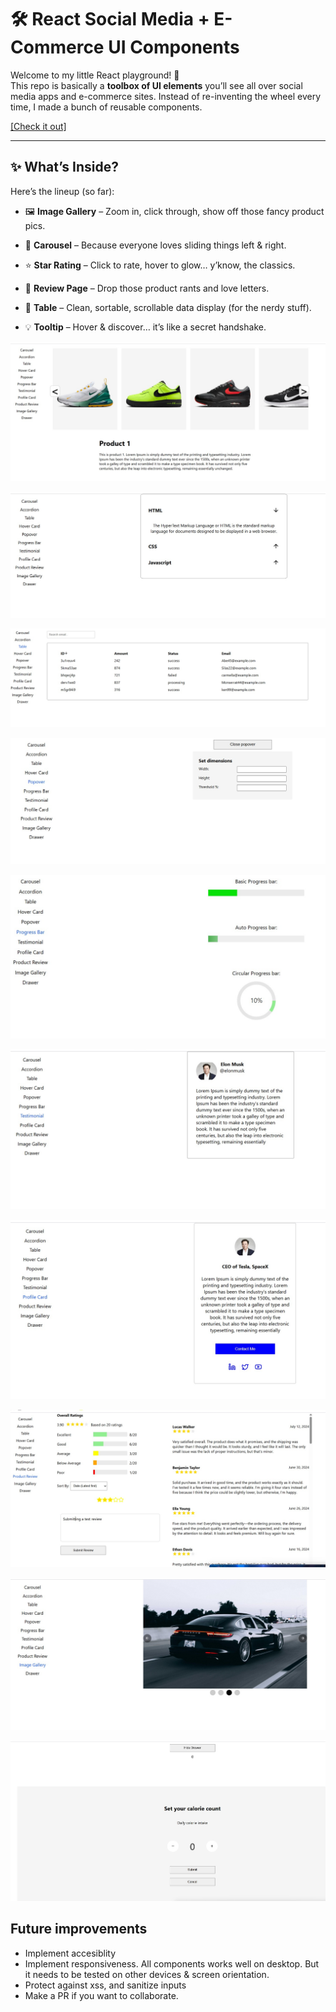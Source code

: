 
# 🛠️ React Social Media + E-Commerce UI Components

Welcome to my little React playground! 🎉  
This repo is basically a **toolbox of UI elements** you’ll see all over social media apps and e-commerce sites. Instead of re-inventing the wheel every time, I made a bunch of reusable components.

[\[Check it out\]](https://social-media-ecommerce-ui-toolkit.vercel.app/)

----------

## ✨ What’s Inside?

Here’s the lineup (so far):

-   🖼️ **Image Gallery** – Zoom in, click through, show off those fancy product pics.
    
-   🎠 **Carousel** – Because everyone loves sliding things left & right.
    
-   ⭐ **Star Rating** – Click to rate, hover to glow… y’know, the classics.
    
-   💬 **Review Page** – Drop those product rants and love letters.
    
-   🧾 **Table** – Clean, sortable, scrollable data display (for the nerdy stuff).
    
-   💡 **Tooltip** – Hover & discover… it’s like a secret handshake.


![Preview 1](https://raw.githubusercontent.com/Sandesh-bn/Social-Media-Ecommerce-UI-toolkit/refs/heads/master/src/assets/images/preview-1.jpg)

![Preview 2](https://raw.githubusercontent.com/Sandesh-bn/Social-Media-Ecommerce-UI-toolkit/refs/heads/master/src/assets/images/preview-2.jpg)

![Preview 3](https://raw.githubusercontent.com/Sandesh-bn/Social-Media-Ecommerce-UI-toolkit/refs/heads/master/src/assets/images/preview-3.jpg)

![Preview 4](https://raw.githubusercontent.com/Sandesh-bn/Social-Media-Ecommerce-UI-toolkit/refs/heads/master/src/assets/images/preview-4.jpg)

![Preview 5](https://raw.githubusercontent.com/Sandesh-bn/Social-Media-Ecommerce-UI-toolkit/refs/heads/master/src/assets/images/preview-5.jpg)


![Preview 6](https://raw.githubusercontent.com/Sandesh-bn/Social-Media-Ecommerce-UI-toolkit/refs/heads/master/src/assets/images/preview-6.jpg)


![Preview 7](https://raw.githubusercontent.com/Sandesh-bn/Social-Media-Ecommerce-UI-toolkit/refs/heads/master/src/assets/images/preview-7.jpg)


![Preview 8](https://raw.githubusercontent.com/Sandesh-bn/Social-Media-Ecommerce-UI-toolkit/refs/heads/master/src/assets/images/preview-8.jpg)



![Preview 9](https://raw.githubusercontent.com/Sandesh-bn/Social-Media-Ecommerce-UI-toolkit/refs/heads/master/src/assets/images/preview-9.jpg)


![Preview 10](https://raw.githubusercontent.com/Sandesh-bn/Social-Media-Ecommerce-UI-toolkit/refs/heads/master/src/assets/images/preview-10.jpg)


## Future improvements
- Implement accesiblity 
- Implement responsiveness. All components works well on desktop. But it needs to be tested on other devices & screen orientation.
- Protect against xss, and sanitize inputs
- Make a PR if you want to collaborate.